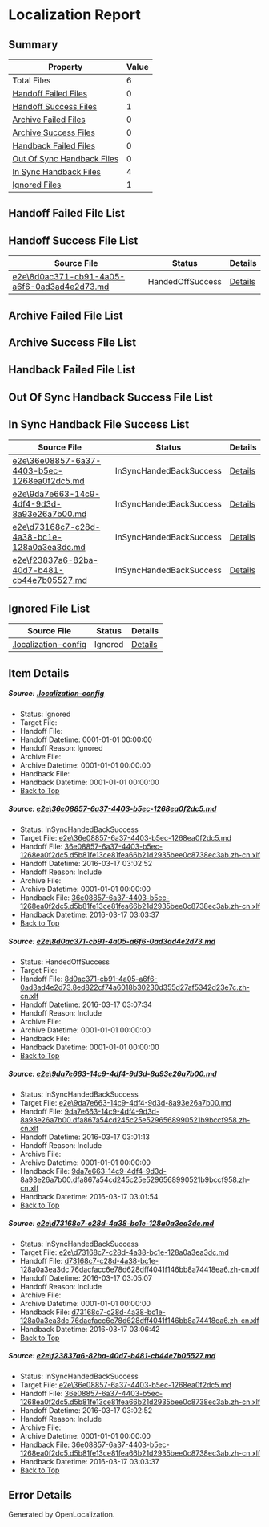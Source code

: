 # <a name='report-top'></a> Localization Report

## Summary
 Property | Value 
 -------- | ----- 
 Total Files | 6
[ Handoff Failed Files ](#handoff-failed-list)| 0
[ Handoff Success Files ](#handoff-success-list)| 1
[ Archive Failed Files ](#archive-failed-list)| 0
[ Archive Success Files ](#archive-success-list)| 0
[ Handback Failed Files ](#handback-failed-list)| 0
[ Out Of Sync Handback Files ](#outofsync-handback-success-list)| 0
[ In Sync Handback Files ](#insync-handback-success-list)| 4
[ Ignored Files ](#ignored-list)| 1

## <a name='handoff-failed-list'></a> Handoff Failed File List

## <a name='handoff-success-list'></a> Handoff Success File List
 Source File | Status | Details 
 ----------- | ------ | ------- 
 [e2e\8d0ac371-cb91-4a05-a6f6-0ad3ad4e2d73.md](https://github.com/OpenLocalizationTest/oltest/blob/b3b478f28f9861daa19682ddfba5e851a08f2155/e2e/8d0ac371-cb91-4a05-a6f6-0ad3ad4e2d73.md) | HandedOffSuccess | [Details](#612a80ebd679a2290367937df5abc707a944c21c2)

## <a name='archive-failed-list'></a> Archive Failed File List

## <a name='archive-success-list'></a> Archive Success File List

## <a name='handback-failed-list'></a> Handback Failed File List

## <a name='outofsync-handback-success-list'></a> Out Of Sync Handback Success File List

## <a name='insync-handback-success-list'></a> In Sync Handback File Success List
 Source File | Status | Details 
 ----------- | ------ | ------- 
 [e2e\36e08857-6a37-4403-b5ec-1268ea0f2dc5.md](https://github.com/OpenLocalizationTest/oltest/blob/a5411c4b353dff7f75469919b692ddffee9f35a3/e2e/36e08857-6a37-4403-b5ec-1268ea0f2dc5.md) | InSyncHandedBackSuccess | [Details](#5b9e9665d8fc85d9beb679b8bb764c6f8830ec121)
 [e2e\9da7e663-14c9-4df4-9d3d-8a93e26a7b00.md](https://github.com/OpenLocalizationTest/oltest/blob/b846d89586fe2e216076a708b3c10e5a9011c486/e2e/9da7e663-14c9-4df4-9d3d-8a93e26a7b00.md) | InSyncHandedBackSuccess | [Details](#09e1d53d99c95c8d24e75367ee0b9122183f1b4f3)
 [e2e\d73168c7-c28d-4a38-bc1e-128a0a3ea3dc.md](https://github.com/OpenLocalizationTest/oltest/blob/850a0da3686a9b2314c42ba1add43fa50c3cfd2d/e2e/d73168c7-c28d-4a38-bc1e-128a0a3ea3dc.md) | InSyncHandedBackSuccess | [Details](#f425da5869532da19d6bcd0e1bf049ce60a9be124)
 [e2e\f23837a6-82ba-40d7-b481-cb44e7b05527.md](https://github.com/OpenLocalizationTest/oltest/blob/b3b478f28f9861daa19682ddfba5e851a08f2155/e2e/f23837a6-82ba-40d7-b481-cb44e7b05527.md) | InSyncHandedBackSuccess | [Details](#5b9e9665d8fc85d9beb679b8bb764c6f8830ec125)

## <a name='ignored-list'></a> Ignored File List
 Source File | Status | Details 
 ----------- | ------ | ------- 
 [.localization-config](https://github.com/OpenLocalizationTest/oltest/blob/b3b478f28f9861daa19682ddfba5e851a08f2155/.localization-config) | Ignored | [Details](#66aca4b1c2f43b14ec41e0e427345df94af1d5e10)

## Item Details
##### <a name='66aca4b1c2f43b14ec41e0e427345df94af1d5e10'></a> Source: [.localization-config](https://github.com/OpenLocalizationTest/oltest/blob/b3b478f28f9861daa19682ddfba5e851a08f2155/.localization-config)
* Status: Ignored
* Target File: 
* Handoff File: 
* Handoff Datetime: 0001-01-01 00:00:00
* Handoff Reason: Ignored
* Archive File: 
* Archive Datetime: 0001-01-01 00:00:00
* Handback File: 
* Handback Datetime: 0001-01-01 00:00:00
* [Back to Top](#report-top)

##### <a name='5b9e9665d8fc85d9beb679b8bb764c6f8830ec121'></a> Source: [e2e\36e08857-6a37-4403-b5ec-1268ea0f2dc5.md](https://github.com/OpenLocalizationTest/oltest/blob/a5411c4b353dff7f75469919b692ddffee9f35a3/e2e/36e08857-6a37-4403-b5ec-1268ea0f2dc5.md)
* Status: InSyncHandedBackSuccess
* Target File: [e2e\36e08857-6a37-4403-b5ec-1268ea0f2dc5.md](https://github.com/OpenLocalizationTestOrg/oltest.zh-cn/blob/6dc4f79bf4de039db6ad4e3e7441c0f6dd8a9ee0/e2e/36e08857-6a37-4403-b5ec-1268ea0f2dc5.md)
* Handoff File: [36e08857-6a37-4403-b5ec-1268ea0f2dc5.d5b81fe13ce81fea66b21d2935bee0c8738ec3ab.zh-cn.xlf](https://github.com/OpenLocalizationTestOrg/olhandoff/blob/5d7f3c9967ad6f51fe1d62adaac08f73cc2e59f7/ol-handoff/OpenLocalizationTestOrg/oltest.zh-cn/xinjiang/ht/36e08857-6a37-4403-b5ec-1268ea0f2dc5.d5b81fe13ce81fea66b21d2935bee0c8738ec3ab.zh-cn.xlf)
* Handoff Datetime: 2016-03-17 03:02:52
* Handoff Reason: Include
* Archive File: 
* Archive Datetime: 0001-01-01 00:00:00
* Handback File: [36e08857-6a37-4403-b5ec-1268ea0f2dc5.d5b81fe13ce81fea66b21d2935bee0c8738ec3ab.zh-cn.xlf](https://github.com/OpenLocalizationTestOrg/olhandback/blob/d2575d85888f6518351d7d95278e827accecc407/ol-handback/OpenLocalizationTestOrg/oltest.zh-cn/xinjiang/ht/36e08857-6a37-4403-b5ec-1268ea0f2dc5.d5b81fe13ce81fea66b21d2935bee0c8738ec3ab.zh-cn.xlf)
* Handback Datetime: 2016-03-17 03:03:37
* [Back to Top](#report-top)

##### <a name='612a80ebd679a2290367937df5abc707a944c21c2'></a> Source: [e2e\8d0ac371-cb91-4a05-a6f6-0ad3ad4e2d73.md](https://github.com/OpenLocalizationTest/oltest/blob/b3b478f28f9861daa19682ddfba5e851a08f2155/e2e/8d0ac371-cb91-4a05-a6f6-0ad3ad4e2d73.md)
* Status: HandedOffSuccess
* Target File: 
* Handoff File: [8d0ac371-cb91-4a05-a6f6-0ad3ad4e2d73.8ed822cf74a6018b30230d355d27af5342d23e7c.zh-cn.xlf](https://github.com/OpenLocalizationTestOrg/olhandoff/blob/6977b8ac923936c46664f2223d301a2c6903b563/ol-handoff/OpenLocalizationTestOrg/oltest.zh-cn/xinjiang/ht/8d0ac371-cb91-4a05-a6f6-0ad3ad4e2d73.8ed822cf74a6018b30230d355d27af5342d23e7c.zh-cn.xlf)
* Handoff Datetime: 2016-03-17 03:07:34
* Handoff Reason: Include
* Archive File: 
* Archive Datetime: 0001-01-01 00:00:00
* Handback File: 
* Handback Datetime: 0001-01-01 00:00:00
* [Back to Top](#report-top)

##### <a name='09e1d53d99c95c8d24e75367ee0b9122183f1b4f3'></a> Source: [e2e\9da7e663-14c9-4df4-9d3d-8a93e26a7b00.md](https://github.com/OpenLocalizationTest/oltest/blob/b846d89586fe2e216076a708b3c10e5a9011c486/e2e/9da7e663-14c9-4df4-9d3d-8a93e26a7b00.md)
* Status: InSyncHandedBackSuccess
* Target File: [e2e\9da7e663-14c9-4df4-9d3d-8a93e26a7b00.md](https://github.com/OpenLocalizationTestOrg/oltest.zh-cn/blob/8fc45766cc7db687b25bd7c1f434daf8cb1519b6/e2e/9da7e663-14c9-4df4-9d3d-8a93e26a7b00.md)
* Handoff File: [9da7e663-14c9-4df4-9d3d-8a93e26a7b00.dfa867a54cd245c25e5296568990521b9bccf958.zh-cn.xlf](https://github.com/OpenLocalizationTestOrg/olhandoff/blob/c628156715d0158a2986e909c772a7753c6dcea4/ol-handoff/OpenLocalizationTestOrg/oltest.zh-cn/xinjiang/ht/9da7e663-14c9-4df4-9d3d-8a93e26a7b00.dfa867a54cd245c25e5296568990521b9bccf958.zh-cn.xlf)
* Handoff Datetime: 2016-03-17 03:01:13
* Handoff Reason: Include
* Archive File: 
* Archive Datetime: 0001-01-01 00:00:00
* Handback File: [9da7e663-14c9-4df4-9d3d-8a93e26a7b00.dfa867a54cd245c25e5296568990521b9bccf958.zh-cn.xlf](https://github.com/OpenLocalizationTestOrg/olhandback/blob/1522412bb129ddec31acd53febd185010c9d852b/ol-handback/OpenLocalizationTestOrg/oltest.zh-cn/xinjiang/ht/9da7e663-14c9-4df4-9d3d-8a93e26a7b00.dfa867a54cd245c25e5296568990521b9bccf958.zh-cn.xlf)
* Handback Datetime: 2016-03-17 03:01:54
* [Back to Top](#report-top)

##### <a name='f425da5869532da19d6bcd0e1bf049ce60a9be124'></a> Source: [e2e\d73168c7-c28d-4a38-bc1e-128a0a3ea3dc.md](https://github.com/OpenLocalizationTest/oltest/blob/850a0da3686a9b2314c42ba1add43fa50c3cfd2d/e2e/d73168c7-c28d-4a38-bc1e-128a0a3ea3dc.md)
* Status: InSyncHandedBackSuccess
* Target File: [e2e\d73168c7-c28d-4a38-bc1e-128a0a3ea3dc.md](https://github.com/OpenLocalizationTestOrg/oltest.zh-cn/blob/757045d86cf6c8e3736e4d827ca390e3a082fefe/e2e/d73168c7-c28d-4a38-bc1e-128a0a3ea3dc.md)
* Handoff File: [d73168c7-c28d-4a38-bc1e-128a0a3ea3dc.76dacfacc6e78d628dff4041f146bb8a74418ea6.zh-cn.xlf](https://github.com/OpenLocalizationTestOrg/olhandoff/blob/66f9087c9504e0533db09164b707a77424fb0fc2/ol-handoff/OpenLocalizationTestOrg/oltest.zh-cn/xinjiang/ht/d73168c7-c28d-4a38-bc1e-128a0a3ea3dc.76dacfacc6e78d628dff4041f146bb8a74418ea6.zh-cn.xlf)
* Handoff Datetime: 2016-03-17 03:05:07
* Handoff Reason: Include
* Archive File: 
* Archive Datetime: 0001-01-01 00:00:00
* Handback File: [d73168c7-c28d-4a38-bc1e-128a0a3ea3dc.76dacfacc6e78d628dff4041f146bb8a74418ea6.zh-cn.xlf](https://github.com/OpenLocalizationTestOrg/olhandback/blob/81b13a9792b86481708b3ac00c02b7562f414342/ol-handback/OpenLocalizationTestOrg/oltest.zh-cn/xinjiang/ht/d73168c7-c28d-4a38-bc1e-128a0a3ea3dc.76dacfacc6e78d628dff4041f146bb8a74418ea6.zh-cn.xlf)
* Handback Datetime: 2016-03-17 03:06:42
* [Back to Top](#report-top)

##### <a name='5b9e9665d8fc85d9beb679b8bb764c6f8830ec125'></a> Source: [e2e\f23837a6-82ba-40d7-b481-cb44e7b05527.md](https://github.com/OpenLocalizationTest/oltest/blob/b3b478f28f9861daa19682ddfba5e851a08f2155/e2e/f23837a6-82ba-40d7-b481-cb44e7b05527.md)
* Status: InSyncHandedBackSuccess
* Target File: [e2e\36e08857-6a37-4403-b5ec-1268ea0f2dc5.md](https://github.com/OpenLocalizationTestOrg/oltest.zh-cn/blob/6dc4f79bf4de039db6ad4e3e7441c0f6dd8a9ee0/e2e/36e08857-6a37-4403-b5ec-1268ea0f2dc5.md)
* Handoff File: [36e08857-6a37-4403-b5ec-1268ea0f2dc5.d5b81fe13ce81fea66b21d2935bee0c8738ec3ab.zh-cn.xlf](https://github.com/OpenLocalizationTestOrg/olhandoff/blob/5d7f3c9967ad6f51fe1d62adaac08f73cc2e59f7/ol-handoff/OpenLocalizationTestOrg/oltest.zh-cn/xinjiang/ht/36e08857-6a37-4403-b5ec-1268ea0f2dc5.d5b81fe13ce81fea66b21d2935bee0c8738ec3ab.zh-cn.xlf)
* Handoff Datetime: 2016-03-17 03:02:52
* Handoff Reason: Include
* Archive File: 
* Archive Datetime: 0001-01-01 00:00:00
* Handback File: [36e08857-6a37-4403-b5ec-1268ea0f2dc5.d5b81fe13ce81fea66b21d2935bee0c8738ec3ab.zh-cn.xlf](https://github.com/OpenLocalizationTestOrg/olhandback/blob/d2575d85888f6518351d7d95278e827accecc407/ol-handback/OpenLocalizationTestOrg/oltest.zh-cn/xinjiang/ht/36e08857-6a37-4403-b5ec-1268ea0f2dc5.d5b81fe13ce81fea66b21d2935bee0c8738ec3ab.zh-cn.xlf)
* Handback Datetime: 2016-03-17 03:03:37
* [Back to Top](#report-top)


## Error Details

Generated by OpenLocalization.
